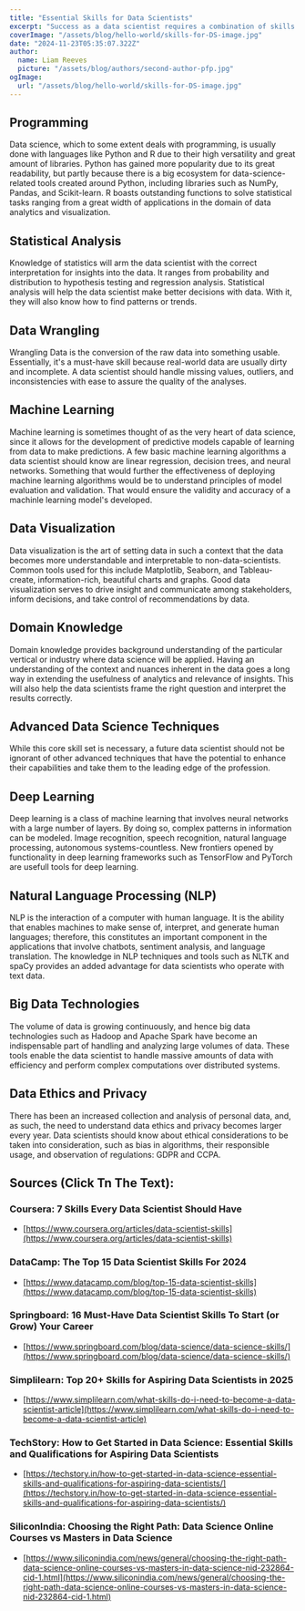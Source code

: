 ```yaml
---
title: "Essential Skills for Data Scientists"
excerpt: "Success as a data scientist requires a combination of skills that balance technical capabilities with analytical and business capabilities. Any person, whether starting their career or enhancing one, can master these essential skills to set them on the path to success in the field of data science."
coverImage: "/assets/blog/hello-world/skills-for-DS-image.jpg"
date: "2024-11-23T05:35:07.322Z"
author:
  name: Liam Reeves
  picture: "/assets/blog/authors/second-author-pfp.jpg"
ogImage:
  url: "/assets/blog/hello-world/skills-for-DS-image.jpg"
---
```


## Programming
Data science, which to some extent deals with programming, is usually done with languages like Python and R due to their high versatility and great amount of libraries. Python has gained more popularity due to its great readability, but partly because there is a big ecosystem for data-science-related tools created around Python, including libraries such as NumPy, Pandas, and Scikit-learn. R boasts outstanding functions to solve statistical tasks ranging from a great width of applications in the domain of data analytics and visualization.

## Statistical Analysis
Knowledge of statistics will arm the data scientist with the correct interpretation for insights into the data. It ranges from probability and distribution to hypothesis testing and regression analysis. Statistical analysis will help the data scientist make better decisions with data. With it, they will also know how to find patterns or trends.

## Data Wrangling
Wrangling Data is the conversion of the raw data into something usable. Essentially, it's a must-have skill because real-world data are usually dirty and incomplete. A data scientist should handle missing values, outliers, and inconsistencies with ease to assure the quality of the analyses.

## Machine Learning
 Machine learning is sometimes thought of as the very heart of data science, since it allows for the development of predictive models capable of learning from data to make predictions. A few basic machine learning algorithms a data scientist should know are linear regression, decision trees, and neural networks. Something that would further the effectiveness of deploying machine learning algorithms would be to understand principles of model evaluation and validation. That would ensure the validity and accuracy of a machinle learning model's developed.

## Data Visualization
Data visualization is the art of setting data in such a context that the data becomes more understandable and interpretable to non-data-scientists. Common tools used for this include Matplotlib, Seaborn, and Tableau-create, information-rich, beautiful charts and graphs. Good data visualization serves to drive insight and communicate among stakeholders, inform decisions, and take control of recommendations by data.

## Domain Knowledge
Domain knowledge provides background understanding of the particular vertical or industry where data science will be applied. Having an understanding of the context and nuances inherent in the data goes a long way in extending the usefulness of analytics and relevance of insights. This will also help the data scientists frame the right question and interpret the results correctly.

## Advanced Data Science Techniques
While this core skill set is necessary, a future data scientist should not be ignorant of other advanced techniques that have the potential to enhance their capabilities and take them to the leading edge of the profession.

## Deep Learning
Deep learning is a class of machine learning that involves neural networks with a large number of layers. By doing so, complex patterns in information can be modeled. Image recognition, speech recognition, natural language processing, autonomous systems-countless. New frontiers opened by functionality in deep learning frameworks such as TensorFlow and PyTorch are usefull tools for deep learning.

## Natural Language Processing (NLP)
NLP is the interaction of a computer with human language. It is the ability that enables machines to make sense of, interpret, and generate human languages; therefore, this constitutes an important component in the applications that involve chatbots, sentiment analysis, and language translation. The knowledge in NLP techniques and tools such as NLTK and spaCy provides an added advantage for data scientists who operate with text data.

## Big Data Technologies
The volume of data is growing continuously, and hence big data technologies such as Hadoop and Apache Spark have become an indispensable part of handling and analyzing large volumes of data. These tools enable the data scientist to handle massive amounts of data with efficiency and perform complex computations over distributed systems.

## Data Ethics and Privacy
There has been an increased collection and analysis of personal data, and, as such, the need to understand data ethics and privacy becomes larger every year. Data scientists should know about ethical considerations to be taken into consideration, such as bias in algorithms, their responsible usage, and observation of regulations: GDPR and CCPA.

## Sources (Click Tn The Text):
### Coursera: 7 Skills Every Data Scientist Should Have
- [https://www.coursera.org/articles/data-scientist-skills](https://www.coursera.org/articles/data-scientist-skills) 
### DataCamp: The Top 15 Data Scientist Skills For 2024
- [https://www.datacamp.com/blog/top-15-data-scientist-skills](https://www.datacamp.com/blog/top-15-data-scientist-skills)
###  Springboard: 16 Must-Have Data Scientist Skills To Start (or Grow) Your Career
- [https://www.springboard.com/blog/data-science/data-science-skills/](https://www.springboard.com/blog/data-science/data-science-skills/)
### Simplilearn: Top 20+ Skills for Aspiring Data Scientists in 2025
 - [https://www.simplilearn.com/what-skills-do-i-need-to-become-a-data-scientist-article](https://www.simplilearn.com/what-skills-do-i-need-to-become-a-data-scientist-article) 
 ### TechStory: How to Get Started in Data Science: Essential Skills and Qualifications for Aspiring Data Scientists
- [https://techstory.in/how-to-get-started-in-data-science-essential-skills-and-qualifications-for-aspiring-data-scientists/](https://techstory.in/how-to-get-started-in-data-science-essential-skills-and-qualifications-for-aspiring-data-scientists/) 
###  SiliconIndia: Choosing the Right Path: Data Science Online Courses vs Masters in Data Science
- [https://www.siliconindia.com/news/general/choosing-the-right-path-data-science-online-courses-vs-masters-in-data-science-nid-232864-cid-1.html](https://www.siliconindia.com/news/general/choosing-the-right-path-data-science-online-courses-vs-masters-in-data-science-nid-232864-cid-1.html)